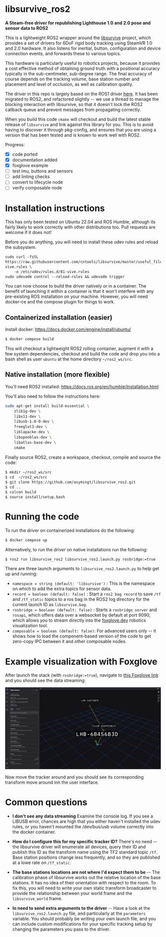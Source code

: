 # libsurvive_ros2
**A Steam-free driver for republishing Lighthouse 1.0 and 2.0 pose and sensor data to ROS2**

This is a lightweight ROS2 wrapper around the [libsurvive](https://github.com/cntools/libsurvive) project, which provides a set of drivers for 6DoF rigid body tracking using SteamVR 1.0 and 2.0 hardware. It also listens for inertial, button, configuration and device connection events, and forwards these to various topics.

This hardware is particularly useful to robotics projects, because it provides a cost effective method of obtaining ground truth with a positional accuracy typically in the sub-centimeter, sub-degree range. The final accuracy of course depends on the tracking volume, base station number and placement and level of occlusion, as well as calibration quality.

The driver in this repo is largely based on the ROS1 driver [here](https://github.com/cntools/libsurvive/tree/master/tools/ros_publisher). It has been migrated to ROS2, and refactored slightly -- we use a thread to manage the blocking interaction with libsurvive, so that it doesn't lock the ROS2 callback queue and prevent messages from propagating correctly.

When you build this code `cmake` will checkout and build the latest stable release of `libsurvive` and link against this library for you. This is to avoid having to discover it through pkg-config, and ensures that you are using a version that has been tested and is known to work well with ROS2.

Progress:

- [x] code ported
- [x] documentation added
- [x] foxglove example
- [ ] test imu, buttons and sensors
- [ ] add linting checks
- [ ] convert to lifecycle node
- [ ] verify composable node

# Installation instructions

This has only been tested on Ubuntu 22.04 and ROS Humble, although its fairly likely to work correctly with other distributions too. Pull requests are welcome if it does not!

Before you do anything, you will need to install these udev rules and reload the subsystem.

```
sudo curl -fsSL https://raw.githubusercontent.com/cntools/libsurvive/master/useful_files/81-vive.rules \
    -o /etc/udev/rules.d/81-vive.rules
sudo udevadm control --reload-rules && udevadm trigger
```

You can now choose to build the driver natively or in a container. The benefit of launching it within a container is that it won't interfere with any pre-existing ROS installation on your machine. However, you will need docker-ce and the compose plugin for things to work.

## Containerized installation (easier)

Install docker: https://docs.docker.com/engine/install/ubuntu/

```sh
$ docker compose build
```

This will checkout a lightweight ROS2 rolling container, augment it with a few system dependencies, checkout and build the code and drop you into a bash shell as user `ubuntu` at the home directory `~/ros2_ws/src`.

## Native installation (more flexible)

You'll need ROS2 installed: https://docs.ros.org/en/humble/Installation.html

You'll also need to follow the instructions here: 

```sh
sudo apt-get install build-essential \
    zlib1g-dev \
    libx11-dev \
    libusb-1.0-0-dev \
    freeglut3-dev \
    liblapacke-dev \
    libopenblas-dev \
    libatlas-base-dev \
    cmake
```

Finally source ROS2, create a workspace, checkout, compile and source the code:

```
$ mkdir ~/ros2_ws/src
$ cd  ~/ros2_ws/src
$ git clone https://github.com/asymingt/libsurvive_ros2.git
$ cd ..
$ colcon build
$ source install/setup.bash
```

# Running the code

To run the driver on containerized installations do the following:

```sh
$ docker compose up
```

Alternatively, to run the driver on native installations run the following:

```sh
$ ros2 run libsurvive_ros2 libsurvive_ros2.launch.py rosbridge:=true
```

There are three launch arguments to `libsurvive_ros2.launch.py` to help get up and running:

- `namespace = string (default: 'libsurvive')` : This is the namespace on which to add the extra topics for sensor data.
- `record = boolean (default: false)` : Start a `ros2 bag record` to save `/tf` and `/tf_static` topics to a ros bag in the ROS2 log directory for the current launch ID as `libsurvive.bag`.
- `rosbridge = boolean (default: false)` : Starts a `rosbridge_server` and `rosapi`, which offers data over a websocket by default at port 9090, which allows you to stream directly into the [foxglove.dev](https://foxglove.dev) robotics visualization tool.
- `composable = boolean (default: false)`: For advanced users only -- it shows how to load the component-based version of the code to get zero-copy IPC between it and other composable nodes. 

# Example visualization with Foxglove

After launch the stack (with `rosbridge:=true`), navigate to [this Foxglove link](https://studio.foxglove.dev/?ds=rosbridge-websocket&ds.url=ws%3A%2F%2Flocalhost%3A9090
) and you should see the data streaming:

![alt text](doc/foxglove.png)

Now move the tracker around and you should see its corresponding transform move around inn the user interface.

# Common questions

- **I don't see any data streaming** Examine the console log. If you see a LIBUSB error, chances are high that you either haven't installed the udev rules, or you haven't mounted the /dev/bus/usb volume correctly into the docker container.

- **How do I configure this for my specific tracker ID?** There's no need -- the libsurvive driver will enumerate all devices, query their ID and publish this ID as the transform name using the TF2 standard topic `/tf`. Base station positions change less frequently, and so they are published at a lowe rate on `/tf_static`.

- **The base stations locations are not where I'd expect them to be** -- The calibration phase of libsurvive works out the relative location of the base stations. It has no idea of their orientation with respect to the room. To fix this, you will need to write your own static transform broadcaster to provide the relationship between your world frame and the `libsurvive_world` frame.

- **In need to send extra arguments to the driver** -- Have a look at the `libsurvive_ros2.launch.py` file, and particularly at the `parameters` variable. You should probably be writing your own launch file, and you can include custom modifications for your specific tracking setup by changing the parameters you pass to the driver.



